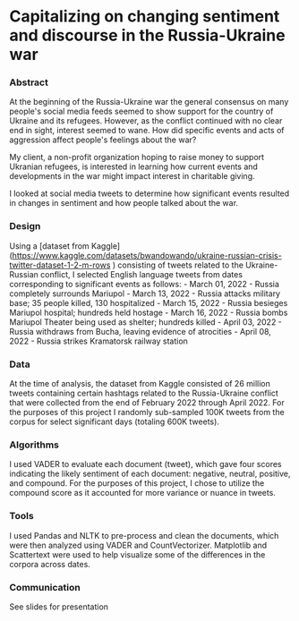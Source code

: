 # Capitalizing on changing sentiment and discourse in the Russia-Ukraine war

### Abstract

At the beginning of the Russia-Ukraine war the general consensus on many people's social media feeds seemed to show support for the country of Ukraine and its refugees. However, as the conflict continued with no clear end in sight, interest seemed to wane. How did specific events and acts of aggression affect people's feelings about the war? 

My client, a non-profit organization hoping to raise money to support Ukranian refugees, is interested in learning how current events and developments in the war might impact interest in charitable giving.

I looked at social media tweets to determine how significant events resulted in changes in sentiment and how people talked about the war.

### Design

Using a [dataset from Kaggle] (https://www.kaggle.com/datasets/bwandowando/ukraine-russian-crisis-twitter-dataset-1-2-m-rows
) consisting of tweets related to the Ukraine-Russian conflict, I selected English language tweets from dates corresponding to significant events as follows:
	- March 01, 2022 - Russia completely surrounds Mariupol
	- March 13, 2022 - Russia attacks military base; 35 people killed, 130 hospitalized
	- March 15, 2022 - Russia besieges Mariupol hospital; hundreds held hostage
	- March 16, 2022 - Russia bombs Mariupol Theater being used as shelter; hundreds killed
	- April 03, 2022 - Russia withdraws from Bucha, leaving evidence of atrocities
	- April 08, 2022 - Russia strikes Kramatorsk railway station

### Data

At the time of analysis, the dataset from Kaggle consisted of 26 million tweets containing certain hashtags related to the Russia-Ukraine conflict that were collected from the end of February 2022 through April 2022. For the purposes of this project I randomly sub-sampled 100K tweets from the corpus for select significant days (totaling 600K tweets).


### Algorithms
 
I used VADER to evaluate each document (tweet), which gave four scores indicating the likely sentiment of each document: negative, neutral, positive, and compound. For the purposes of this project, I chose to utilize the compound score as it accounted for more variance or nuance in tweets.

### Tools

I used Pandas and NLTK to pre-process and clean the documents, which were then analyzed using VADER and CountVectorizer. Matplotlib and Scattertext were used to help visualize some of the differences in the corpora across dates.


### Communication

See slides for presentation